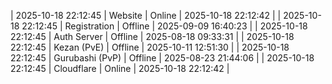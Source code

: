 | 2025-10-18 22:12:45 | Website | Online | 2025-10-18 22:12:42 |
| 2025-10-18 22:12:45 | Registration | Offline | 2025-09-09 16:40:23 |
| 2025-10-18 22:12:45 | Auth Server | Offline | 2025-08-18 09:33:31 |
| 2025-10-18 22:12:45 | Kezan (PvE) | Offline | 2025-10-11 12:51:30 |
| 2025-10-18 22:12:45 | Gurubashi (PvP) | Offline | 2025-08-23 21:44:06 |
| 2025-10-18 22:12:45 | Cloudflare | Online | 2025-10-18 22:12:42 |
